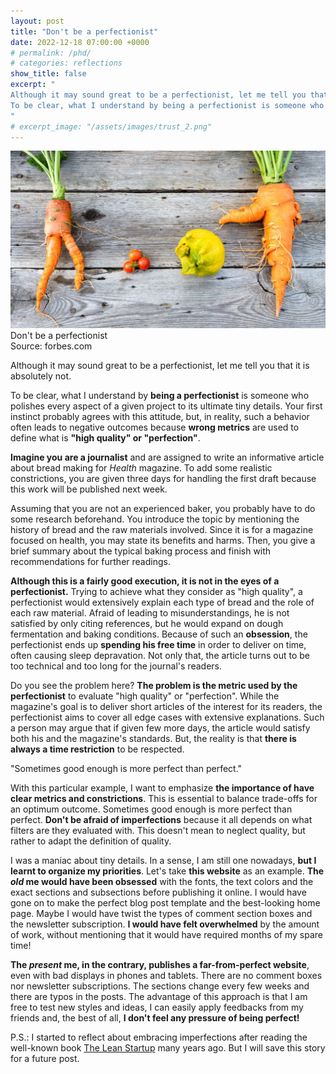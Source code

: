 ```yaml
---
layout: post
title: "Don't be a perfectionist"
date: 2022-12-18 07:00:00 +0000
# permalink: /phd/
# categories: reflections
show_title: false
excerpt: "
Although it may sound great to be a perfectionist, let me tell you that it is absolutely not.
To be clear, what I understand by being a perfectionist is someone who polishes every aspect of a given project to its ultimate tiny details.
"
# excerpt_image: "/assets/images/trust_2.png"
---
```


<div class="cover-image">
  <div class="image-container">
    <img src="/assets/images/posts/2022-12-18-perfectionist/imperfection.jpg">
  </div>
  <div class="image-text">
    <div class="main-title">Don't be a perfectionist</div>
  </div>
  <div class="image-caption">Source: forbes.com</div>
</div>

Although it may sound great to be a perfectionist, let me tell you that it is absolutely not.

To be clear, what I understand by **being a perfectionist** is someone who polishes every aspect of a given project to its ultimate tiny details.
Your first instinct probably agrees with this attitude, but, in reality, such a behavior often leads to negative outcomes because **wrong metrics** are used to define what is **"high quality" or "perfection"**.

**Imagine you are a journalist** and are assigned to write an informative article about bread making for _Health_ magazine.
To add some realistic constrictions, you are given three days for handling the first draft because this work will be published next week.

Assuming that you are not an experienced baker, you probably have to do some research beforehand.
You introduce the topic by mentioning the history of bread and the raw materials involved.
Since it is for a magazine focused on health, you may state its benefits and harms.
Then, you give a brief summary about the typical baking process and finish with recommendations for further readings.

**Although this is a fairly good execution, it is not in the eyes of a perfectionist.**
Trying to achieve what they consider as "high quality", a perfectionist would extensively explain each type of bread and the role of each raw material.
Afraid of leading to misunderstandings, he is not satisfied by only citing references, but he would expand on dough fermentation and baking conditions.
Because of such an **obsession**, the perfectionist ends up **spending his free time** in order to deliver on time, often causing sleep depravation.
Not only that, the article turns out to be too technical and too long for the journal's readers.

Do you see the problem here? **The problem is the metric used by the perfectionist** to evaluate "high quality" or "perfection".
While the magazine's goal is to deliver short articles of the interest for its readers, the perfectionist aims to cover all edge cases with extensive explanations.
Such a person may argue that if given few more days, the article would satisfy both his and the magazine's standards.
But, the reality is that **there is always a time restriction** to be respected.

<div class="quote-container">
  <div class="quote">
    "Sometimes good enough is more perfect than perfect."
  </div>
</div>

With this particular example, I want to emphasize **the importance of have clear metrics and constrictions**.
This is essential to balance trade-offs for an optimum outcome.
Sometimes good enough is more perfect than perfect.
**Don't be afraid of imperfections** because it all depends on what filters are they evaluated with.
This doesn't mean to neglect quality, but rather to adapt the definition of quality.
 
I was a maniac about tiny details.
In a sense, I am still one nowadays, **but I learnt to organize my priorities**.
Let's take **this website** as an example.
**The _old_ me would have been obsessed** with the fonts, the text colors and the exact sections and subsections before publishing it online.
I would have gone on to make the perfect blog post template and the best-looking home page.
Maybe I would have twist the types of comment section boxes and the newsletter subscription.
**I would have felt overwhelmed** by the amount of work, without mentioning that it would have required months of my spare time! 
 
**The _present_ me, in the contrary, publishes a far-from-perfect website**, even with bad displays in phones and tablets.
There are no comment boxes nor newsletter subscriptions.
The sections change every few weeks and there are typos in the posts.
The advantage of this approach is that I am free to test new styles and ideas, I can easily apply feedbacks from my friends and, the best of all, **I don't feel any pressure of being perfect!**

P.S.: I started to reflect about embracing imperfections after reading the well-known book <a href="https://theleanstartup.com/" target="_blank">The Lean Startup</a> many years ago.
But I will save this story for a future post.

